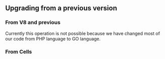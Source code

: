 ## Upgrading from a previous version

### From V8 and previous

Currently this operation is not possible because we have changed most of our code from PHP language to GO language.

### From Cells
